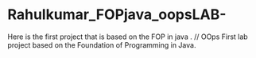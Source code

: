 # Rahulkumar_FOPjava_oopsLAB-
Here is the first project that is based on the FOP in java .
// OOps First lab project based on the Foundation of Programming in Java.
